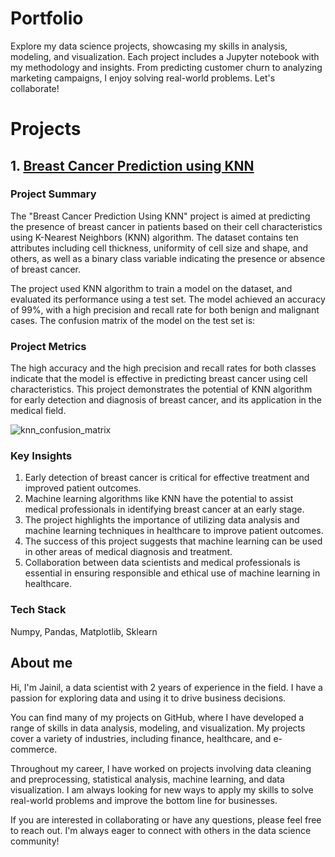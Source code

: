 # Portfolio
Explore my data science projects, showcasing my skills in analysis, modeling, and visualization. Each project includes a Jupyter notebook with my methodology and insights. From predicting customer churn to analyzing marketing campaigns, I enjoy solving real-world problems. Let's collaborate!


# Projects

## 1. [Breast Cancer Prediction using KNN](https://github.com/Jainil-Gosalia/Applied-Data-Science/tree/master/Breast%20Cancer%20Prediction%20Using%20KNN)

### Project Summary
The "Breast Cancer Prediction Using KNN" project is aimed at predicting the presence of breast cancer in patients based on their cell characteristics using K-Nearest Neighbors (KNN) algorithm. The dataset contains ten attributes including cell thickness, uniformity of cell size and shape, and others, as well as a binary class variable indicating the presence or absence of breast cancer.

The project used KNN algorithm to train a model on the dataset, and evaluated its performance using a test set. The model achieved an accuracy of 99%, with a high precision and recall rate for both benign and malignant cases. The confusion matrix of the model on the test set is:

### Project Metrics

The high accuracy and the high precision and recall rates for both classes indicate that the model is effective in predicting breast cancer using cell characteristics. This project demonstrates the potential of KNN algorithm for early detection and diagnosis of breast cancer, and its application in the medical field.

![knn_confusion_matrix](https://user-images.githubusercontent.com/32987084/232208243-ebf6308d-539a-4028-ba56-58380fdd6482.png)


### Key Insights

1. Early detection of breast cancer is critical for effective treatment and improved patient outcomes.
2. Machine learning algorithms like KNN have the potential to assist medical professionals in identifying breast cancer at an early stage.
3. The project highlights the importance of utilizing data analysis and machine learning techniques in healthcare to improve patient outcomes.
4. The success of this project suggests that machine learning can be used in other areas of medical diagnosis and treatment.
5. Collaboration between data scientists and medical professionals is essential in ensuring responsible and ethical use of machine learning in healthcare.

### Tech Stack

Numpy, Pandas, Matplotlib, Sklearn



## About me 

Hi, I'm Jainil, a data scientist with 2 years of experience in the field. I have a passion for exploring data and using it to drive business decisions.

You can find many of my projects on GitHub, where I have developed a range of skills in data analysis, modeling, and visualization. My projects cover a variety of industries, including finance, healthcare, and e-commerce.

Throughout my career, I have worked on projects involving data cleaning and preprocessing, statistical analysis, machine learning, and data visualization. I am always looking for new ways to apply my skills to solve real-world problems and improve the bottom line for businesses.

If you are interested in collaborating or have any questions, please feel free to reach out. I'm always eager to connect with others in the data science community!




